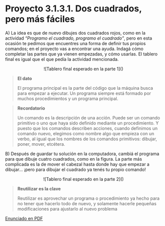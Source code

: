 # Proyecto 3.1.3.1. Dos cuadrados, pero más fáciles 

A) La idea es que de nuevo dibujes dos cuadrados rojos, como en la actividad *“Programo el cuadrado, programo el cuadrado”*, pero en esta ocasión te pedimos que encuentres una forma de definir tus propios comandos; en el proyecto vas a encontrar una ayuda. Indagá cómo completar las partes que ya vienen empezadas, y cómo usarlas. El tablero final es igual que el que pedía la actividad mencionada.

<center>
![Tablero final esperado en la parte 1]()
</center>

> **El dato**
>
>El programa principal es la parte del código que la máquina busca para empezar a ejecutar. 
>Un programa siempre está formado por muchos procedimientos y un programa principal. 

> **Recordatorio**
>
>Un comando es la descripción de una acción. Puede ser un comando primitivo o uno que haya sido definido mediante un procedimiento. Y puesto que los comandos describen acciones, cuando definimos un comando nuevo, elegimos como nombre algo que empieza con un verbo, al igual que los nombres de los comandos primitivos: dibujar, poner, mover, etcétera. 

B) Después de guardar tu solución en la computadora, cambiá el programa para que dibuje cuatro cuadrados, como en la figura. La parte más complicada es la de mover el cabezal hasta donde hay que empezar a dibujar… ¡pero para dibujar el cuadrado ya tenés tu propio comando!

<center>
![Tablero final esperado en la parte 2]()
</center>

> **Reutilizar es la clave**
>
>Reutilizar es aprovechar un programa o procedimiento ya hecho para no tener que hacerlo todo de nuevo, y solamente hacerle pequeñas modificaciones para ajustarlo al nuevo problema

[Enunciado en PDF][PDF]

[PDF]: https://raw.githubusercontent.com/gobstones/proyectos-jr/master/Proyectos/Cap.3/3.1.3.Dos%20cuadrados,%20pero%20m%C3%A1s%20f%C3%A1ciles/description.pdf "Enunciado de 'Dos cuadrados, pero más fáciles' en PDF"
